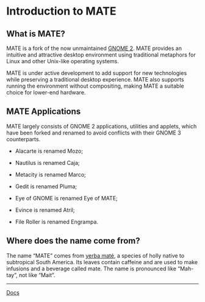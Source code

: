 # Introduction to MATE

## What is MATE?

MATE is a fork of the now unmaintained [GNOME 2](https://www.gnome.org).
MATE provides an intuitive and attractive desktop environment using traditional metaphors for Linux and other Unix-like operating systems.

MATE is under active development to add support for new technologies while preserving a traditional desktop experience. MATE also supports running the environment without compositing, making MATE a suitable choice for lower-end hardware.

## MATE Applications

MATE largely consists of GNOME 2 applications, utilities and applets, which have been forked and renamed to avoid conflicts with their GNOME 3 counterparts.

  * Alacarte is renamed Mozo;

  * Nautilus is renamed Caja;

  * Metacity is renamed Marco;

  * Gedit is renamed Pluma;

  * Eye of GNOME is renamed Eye of MATE;

  * Evince is renamed Atril;

  * File Roller is renamed Engrampa.

## Where does the name come from?

The name “MATE” comes from [yerba maté](https://en.wikipedia.org/wiki/Yerba_mate), a species of holly native to subtropical South America. Its leaves contain caffeine and are used to make infusions and a beverage called mate. The name is pronounced like “Mah-tay”, not like “Mait”.

* * *

[Docs](https://wiki.mate-desktop.org/#!pages/docs.md)

